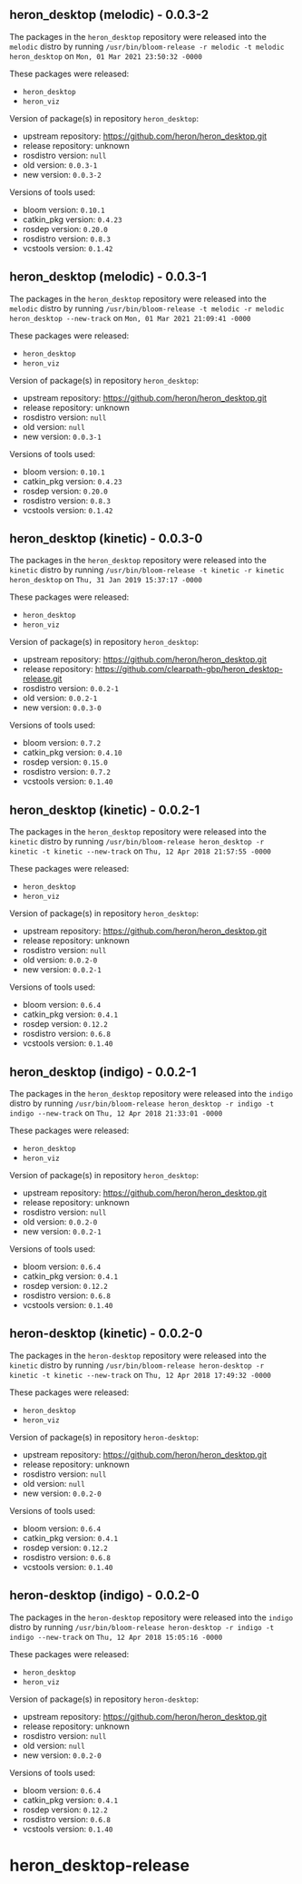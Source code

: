 ## heron_desktop (melodic) - 0.0.3-2

The packages in the `heron_desktop` repository were released into the `melodic` distro by running `/usr/bin/bloom-release -r melodic -t melodic heron_desktop` on `Mon, 01 Mar 2021 23:50:32 -0000`

These packages were released:
- `heron_desktop`
- `heron_viz`

Version of package(s) in repository `heron_desktop`:

- upstream repository: https://github.com/heron/heron_desktop.git
- release repository: unknown
- rosdistro version: `null`
- old version: `0.0.3-1`
- new version: `0.0.3-2`

Versions of tools used:

- bloom version: `0.10.1`
- catkin_pkg version: `0.4.23`
- rosdep version: `0.20.0`
- rosdistro version: `0.8.3`
- vcstools version: `0.1.42`


## heron_desktop (melodic) - 0.0.3-1

The packages in the `heron_desktop` repository were released into the `melodic` distro by running `/usr/bin/bloom-release -t melodic -r melodic heron_desktop --new-track` on `Mon, 01 Mar 2021 21:09:41 -0000`

These packages were released:
- `heron_desktop`
- `heron_viz`

Version of package(s) in repository `heron_desktop`:

- upstream repository: https://github.com/heron/heron_desktop.git
- release repository: unknown
- rosdistro version: `null`
- old version: `null`
- new version: `0.0.3-1`

Versions of tools used:

- bloom version: `0.10.1`
- catkin_pkg version: `0.4.23`
- rosdep version: `0.20.0`
- rosdistro version: `0.8.3`
- vcstools version: `0.1.42`


## heron_desktop (kinetic) - 0.0.3-0

The packages in the `heron_desktop` repository were released into the `kinetic` distro by running `/usr/bin/bloom-release -t kinetic -r kinetic heron_desktop` on `Thu, 31 Jan 2019 15:37:17 -0000`

These packages were released:
- `heron_desktop`
- `heron_viz`

Version of package(s) in repository `heron_desktop`:

- upstream repository: https://github.com/heron/heron_desktop.git
- release repository: https://github.com/clearpath-gbp/heron_desktop-release.git
- rosdistro version: `0.0.2-1`
- old version: `0.0.2-1`
- new version: `0.0.3-0`

Versions of tools used:

- bloom version: `0.7.2`
- catkin_pkg version: `0.4.10`
- rosdep version: `0.15.0`
- rosdistro version: `0.7.2`
- vcstools version: `0.1.40`


## heron_desktop (kinetic) - 0.0.2-1

The packages in the `heron_desktop` repository were released into the `kinetic` distro by running `/usr/bin/bloom-release heron_desktop -r kinetic -t kinetic --new-track` on `Thu, 12 Apr 2018 21:57:55 -0000`

These packages were released:
- `heron_desktop`
- `heron_viz`

Version of package(s) in repository `heron_desktop`:

- upstream repository: https://github.com/heron/heron_desktop.git
- release repository: unknown
- rosdistro version: `null`
- old version: `0.0.2-0`
- new version: `0.0.2-1`

Versions of tools used:

- bloom version: `0.6.4`
- catkin_pkg version: `0.4.1`
- rosdep version: `0.12.2`
- rosdistro version: `0.6.8`
- vcstools version: `0.1.40`


## heron_desktop (indigo) - 0.0.2-1

The packages in the `heron_desktop` repository were released into the `indigo` distro by running `/usr/bin/bloom-release heron_desktop -r indigo -t indigo --new-track` on `Thu, 12 Apr 2018 21:33:01 -0000`

These packages were released:
- `heron_desktop`
- `heron_viz`

Version of package(s) in repository `heron_desktop`:

- upstream repository: https://github.com/heron/heron_desktop.git
- release repository: unknown
- rosdistro version: `null`
- old version: `0.0.2-0`
- new version: `0.0.2-1`

Versions of tools used:

- bloom version: `0.6.4`
- catkin_pkg version: `0.4.1`
- rosdep version: `0.12.2`
- rosdistro version: `0.6.8`
- vcstools version: `0.1.40`


## heron-desktop (kinetic) - 0.0.2-0

The packages in the `heron-desktop` repository were released into the `kinetic` distro by running `/usr/bin/bloom-release heron-desktop -r kinetic -t kinetic --new-track` on `Thu, 12 Apr 2018 17:49:32 -0000`

These packages were released:
- `heron_desktop`
- `heron_viz`

Version of package(s) in repository `heron-desktop`:

- upstream repository: https://github.com/heron/heron_desktop.git
- release repository: unknown
- rosdistro version: `null`
- old version: `null`
- new version: `0.0.2-0`

Versions of tools used:

- bloom version: `0.6.4`
- catkin_pkg version: `0.4.1`
- rosdep version: `0.12.2`
- rosdistro version: `0.6.8`
- vcstools version: `0.1.40`


## heron-desktop (indigo) - 0.0.2-0

The packages in the `heron-desktop` repository were released into the `indigo` distro by running `/usr/bin/bloom-release heron-desktop -r indigo -t indigo --new-track` on `Thu, 12 Apr 2018 15:05:16 -0000`

These packages were released:
- `heron_desktop`
- `heron_viz`

Version of package(s) in repository `heron-desktop`:

- upstream repository: https://github.com/heron/heron_desktop.git
- release repository: unknown
- rosdistro version: `null`
- old version: `null`
- new version: `0.0.2-0`

Versions of tools used:

- bloom version: `0.6.4`
- catkin_pkg version: `0.4.1`
- rosdep version: `0.12.2`
- rosdistro version: `0.6.8`
- vcstools version: `0.1.40`


# heron_desktop-release